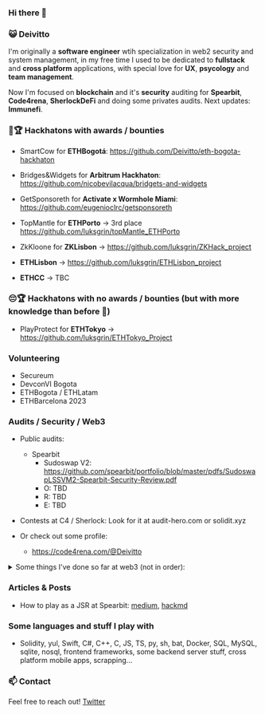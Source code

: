 ### Hi there 👋

### 😺 Deivitto
I'm originally a **software engineer** wtih specialization in web2 security and system management, in my free time I used to be dedicated to **fullstack** and **cross platform** applications, with special love for **UX**, **psycology** and **team management**.

Now I'm focused on **blockchain** and it's **security** auditing for **Spearbit**, **Code4rena**, **SherlockDeFi** and doing some privates audits. Next updates: **Immunefi**.

### 👨🏆 Hackhatons with awards / bounties
- SmartCow for **ETHBogotá**: https://github.com/Deivitto/eth-bogota-hackhaton
- Bridges&Widgets for **Arbitrum Hackhaton**: https://github.com/nicobevilacqua/bridgets-and-widgets
- GetSponsoreth for **Activate x Wormhole Miami**: https://github.com/eugenioclrc/getsponsoreth
- TopMantle for **ETHPorto** -> 3rd place https://github.com/luksgrin/topMantle_ETHPorto 
- ZkKloone for **ZKLisbon** -> https://github.com/luksgrin/ZKHack_project

- **ETHLisbon** -> https://github.com/luksgrin/ETHLisbon_project
- **ETHCC** -> TBC

### 😔🏆 Hackhatons with no awards / bounties (but with more knowledge than before 🤪)
- PlayProtect for **ETHTokyo** -> https://github.com/luksgrin/ETHTokyo_Project

### Volunteering
- Secureum
- DevconVI Bogota
- ETHBogota / ETHLatam
- ETHBarcelona 2023

### Audits / Security / Web3
- Public audits:
  - Spearbit
    - Sudoswap V2: https://github.com/spearbit/portfolio/blob/master/pdfs/SudoswapLSSVM2-Spearbit-Security-Review.pdf
    - O: TBD
    - R: TBD
    - E: TBD

- Contests at C4 / Sherlock: Look for it at audit-hero.com or solidit.xyz
- Or check out some profile:
  - https://code4rena.com/@Deivitto   
<details>
  <summary>Some things I've done so far at web3 (not in order):</summary>
  
- Audits / Security related
  - Secureum Bootcamp from Epoch0 - EpochInfinite
  - Top 16–32 at some of Secureum Races -> CAREs
  - Top 150 at Code4rena 2022 (starting at July aprox)
  - Top 100 at Sherlock 2022 (starting october/november)
  - Joined Spearbit at December 2022
  - Read more reports and medium posts that I can count
  - Wrote my own basic static analyzer + tons of scripts to work faster
- CTF
  - DefiSummit CTF solved
  - CaptureTheEther CTF solved
  - Studied typical CTF writeups (Ethernaut, Paradigm...)
- Hackhatons
  - 5 hackhatons with awards 
  - 1 hachkaton not awarded

</details>

### Articles & Posts
- How to play as a JSR at Spearbit: [medium](https://medium.com/@Deivitto/how-to-play-as-a-jsr-at-spearbit-c98a46484a1), [hackmd](https://hackmd.io/@Deivitto/how-to-play-as-a-JSR-at-Spearbit)

### Some languages and stuff I play with
- Solidity, yul, Swift, C#, C++, C, JS, TS, py, sh, bat, Docker, SQL, MySQL, sqlite, nosql, frontend frameworks, some backend server stuff, cross platform mobile apps, scrapping...

### 📫 Contact
Feel free to reach out! [Twitter](https://twitter.com/Deivitto)
